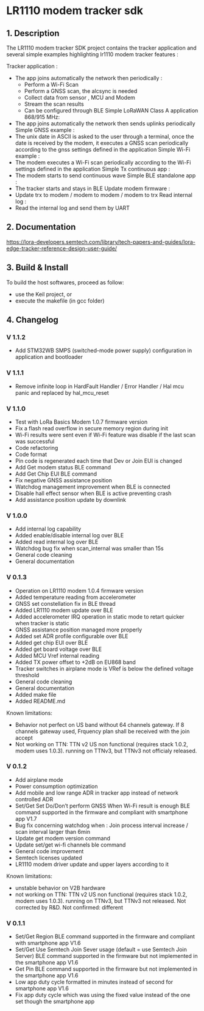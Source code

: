 # LR1110 modem tracker sdk

## 1. Description

The LR1110 modem tracker SDK project contains the tracker application and several simple examples highlighting lr1110 modem tracker features :

Tracker application :
-	The app joins automatically the network then periodically :
	- Perform a Wi-Fi Scan
	- Perform a GNSS scan, the alcsync is needed
	- Collect data from sensor , MCU and Modem
	- Stream the scan results	
	- Can be configured through BLE
Simple LoRaWAN Class A application 868/915 MHz:
-	The app joins automatically the network then sends uplinks periodically
Simple GNSS example :
-	The unix date in ASCII is asked to the user through a terminal, once the date is received by the modem, it executes a GNSS scan periodically according to the gnss settings defined in the application
Simple Wi-Fi example :
-	The modem executes a Wi-Fi scan periodically according to the Wi-Fi settings defined in the application
Simple Tx continuous app :
-	The modem starts to send continuous wave
Simple BLE standalone app :
-	The tracker starts and stays in BLE
Update modem firmware :
-	Update trx to modem / modem to modem / modem to trx
Read internal log :
-	Read the internal log and send them by UART

## 2. Documentation

https://lora-developers.semtech.com/library/tech-papers-and-guides/lora-edge-tracker-reference-design-user-guide/

## 3. Build & Install

To build the host softwares, proceed as follow:

-	use the Keil project, or
-	execute the makefile (in gcc folder)

## 4. Changelog

### V 1.1.2 ###

-	Add STM32WB SMPS (switched-mode power supply) configuration in application and bootloader

### V 1.1.1 ###

-	Remove infinite loop in HardFault Handler / Error Handler / Hal mcu panic and replaced by hal_mcu_reset

### V 1.1.0 ###

-	Test with LoRa Basics Modem 1.0.7 firmware version
-	Fix a flash read overflow in secure memory region during init
-	Wi-Fi results were sent even if Wi-Fi feature was disable if the last scan was successful 
- 	Code refactoring
- 	Code format
-	Pin code is regenerated each time that Dev or Join EUI is changed
-	Add Get modem status BLE command
-	Add Get Chip EUI BLE command
-	Fix negative GNSS assistance position
-	Watchdog management improvement when BLE is connected
-	Disable hall effect sensor when BLE is active preventing crash
-	Add assistance position update by downlink

### V 1.0.0 ###

- 	Add internal log capability
-	Added enable/disable internal log over BLE
-	Added read internal log over BLE
-	Watchdog bug fix when scan_internal was smaller than 15s 
-	General code cleaning
-	General documentation

### V 0.1.3 ###

- 	Operation on LR1110 modem 1.0.4 firmware version
-	Added temperature reading from accelerometer
-	GNSS set constellation fix in BLE thread
-	Added LR1110 modem update over BLE
-	Added accelerometer IRQ operation in static mode to retart quicker when tracker is static
-	GNSS assistance position managed more properly
-	Added set ADR profile configurable over BLE
-	Added get chip EUI over BLE
-	Added get board voltage over BLE
-	Added MCU Vref internal reading
-	Added TX power offset to +2dB on EU868 band 
-	Tracker switches in airplane mode is VRef is below the defined voltage threshold
-	General code cleaning
-	General documentation
-	Added make file
-	Added README.md 

Known limitations:

-	Behavior not perfect on US band without 64 channels gateway. If 8 channels gateway used, Frquency plan shall be received with the join accept
-	Not working on TTN: TTN v2 US non functional (requires stack 1.0.2, modem uses 1.0.3). running on TTNv3, but TTNv3 not officialy released. 

### V 0.1.2 ###

-	Add airplane mode
-	Power consumption optimization
-	Add mobile and low range ADR in tracker app instead of network controlled ADR
-	Set/Get Set Do/Don’t perform GNSS When Wi-Fi result is enough BLE command supported in the firmware and compliant with smartphone app V1.7
-	Bug fix concerning watchdog when : Join process interval increase / scan interval larger than 6min
-	Update get modem version command
-	Update set/get wi-fi channels ble command
-	General code improvement
-	Semtech licenses updated
-	LR1110 modem driver update and upper layers according to it

Known limitations:

-	unstable behavior on V2B hardware
-	not working on TTN: TTN v2 US non functional (requires stack 1.0.2, modem uses 1.0.3). running on TTNv3, but TTNv3 not released. Not corrected by R&D. Not confirmed: different

### V 0.1.1 ###

-	Set/Get Region BLE command supported in the firmware and compliant with smartphone app V1.6
-	Set/Get Use Semtech Join Sever usage (default = use Semtech Join Server) BLE command supported in the firmware but not implemented in the smartphone app V1.6
-	Get Pin BLE command supported in the firmware but not implemented in the smartphone app V1.6
-	Low app duty cycle formatted in minutes instead of second for smartphone app V1.6
-	Fix app duty cycle which was using the fixed value instead of the one set though the smartphone app
